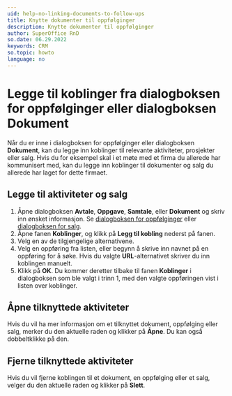 ```yaml
---
uid: help-no-linking-documents-to-follow-ups
title: Knytte dokumenter til oppfølginger
description: Knytte dokumenter til oppfølginger
author: SuperOffice RnD
so.date: 06.29.2022
keywords: CRM
so.topic: howto
language: no
---
```


# Legge til koblinger fra dialogboksen for oppfølginger eller dialogboksen Dokument

Når du er inne i dialogboksen for oppfølginger eller dialogboksen **Dokument**, kan du legge inn koblinger til relevante aktiviteter, prosjekter eller salg. Hvis du for eksempel skal i et møte med et firma du allerede har kommunisert med, kan du legge inn koblinger til dokumenter og salg du allerede har laget for dette firmaet.

## Legge til aktiviteter og salg

1. Åpne dialogboksen **Avtale**, **Oppgave**, **Samtale**, eller **Dokument** og skriv inn ønsket informasjon. Se [dialogboksen for oppfølginger][2] eller [dialogboksen for salg][1].
2. Åpne fanen **Koblinger**, og klikk på **Legg til kobling** nederst på fanen.
3. Velg en av de tilgjengelige alternativene.
4. Velg en oppføring fra listen, eller begynn å skrive inn navnet på en oppføring for å søke. Hvis du valgte **URL**-alternativet skriver du inn koblingen manuelt.
5. Klikk på **OK**. Du kommer deretter tilbake til fanen **Koblinger** i dialogboksen som ble valgt i trinn 1, med den valgte oppføringen vist i listen over koblinger.

## Åpne tilknyttede aktiviteter

Hvis du vil ha mer informasjon om et tilknyttet dokument, oppfølging eller salg, merker du den aktuelle raden og klikker på **Åpne**. Du kan også dobbeltklikke på den.

## Fjerne tilknyttede aktiviteter

Hvis du vil fjerne koblingen til et dokument, en oppfølging eller et salg, velger du den aktuelle raden og klikker på **Slett**.

<!-- Referenced links -->
[1]: ../../document/learn/screen/index.md
[2]: screen/dialog-for-followups.md

<!-- Referenced images -->
